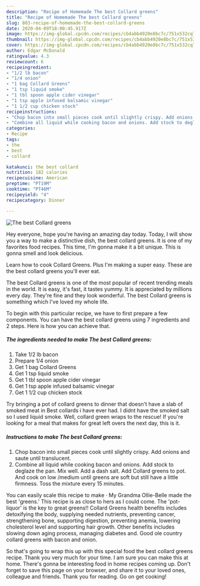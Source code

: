 ```yaml
---
description: "Recipe of Homemade The best Collard greens"
title: "Recipe of Homemade The best Collard greens"
slug: 803-recipe-of-homemade-the-best-collard-greens
date: 2020-04-09T18:00:45.917Z
image: https://img-global.cpcdn.com/recipes/cb4abb4920e8bc7c/751x532cq70/the-best-collard-greens-recipe-main-photo.jpg
thumbnail: https://img-global.cpcdn.com/recipes/cb4abb4920e8bc7c/751x532cq70/the-best-collard-greens-recipe-main-photo.jpg
cover: https://img-global.cpcdn.com/recipes/cb4abb4920e8bc7c/751x532cq70/the-best-collard-greens-recipe-main-photo.jpg
author: Edgar McDonald
ratingvalue: 4.3
reviewcount: 6
recipeingredient:
- "1/2 lb bacon"
- "1/4 onion"
- "1 bag Collard Greens"
- "1 tsp liquid smoke"
- "1 tbl spoon apple cider vinegar"
- "1 tsp apple infused balsamic vinegar"
- "1 1/2 cup chicken stock"
recipeinstructions:
- "Chop bacon into small pieces cook until slightly crispy. Add onions and saute until translucent."
- "Combine all liquid while cooking bacon and onions. Add stock to deglaze the pan. Mix well. Add a dash salt. Add Collard greens to pot. And cook on low /medium until greens are soft but still have a little firmness. Toss the mixture every 15 minutes."
categories:
- Recipe
tags:
- the
- best
- collard

katakunci: the best collard 
nutrition: 182 calories
recipecuisine: American
preptime: "PT19M"
cooktime: "PT46M"
recipeyield: "4"
recipecategory: Dinner

---
```



![The best Collard greens](https://img-global.cpcdn.com/recipes/cb4abb4920e8bc7c/751x532cq70/the-best-collard-greens-recipe-main-photo.jpg)

Hey everyone, hope you're having an amazing day today. Today, I will show you a way to make a distinctive dish, the best collard greens. It is one of my favorites food recipes. This time, I'm gonna make it a bit unique. This is gonna smell and look delicious.

Learn how to cook Collard Greens. Plus I&#39;m making a super easy. These are the best collard greens you&#39;ll ever eat.

The best Collard greens is one of the most popular of recent trending meals in the world. It is easy, it's fast, it tastes yummy. It is appreciated by millions every day. They're fine and they look wonderful. The best Collard greens is something which I've loved my whole life.


To begin with this particular recipe, we have to first prepare a few components. You can have the best collard greens using 7 ingredients and 2 steps. Here is how you can achieve that.

<!--inarticleads1-->

##### The ingredients needed to make The best Collard greens:

1. Take 1/2 lb bacon
1. Prepare 1/4 onion
1. Get 1 bag Collard Greens
1. Get 1 tsp liquid smoke
1. Get 1 tbl spoon apple cider vinegar
1. Get 1 tsp apple infused balsamic vinegar
1. Get 1 1/2 cup chicken stock


Try bringing a pot of collard greens to dinner that doesn&#39;t have a slab of smoked meat in Best collards i have ever had. I didnt have the smoked salt so I used liquid smoke. Well, collard green wraps to the rescue! If you&#39;re looking for a meal that makes for great left overs the next day, this is it. 

<!--inarticleads2-->

##### Instructions to make The best Collard greens:

1. Chop bacon into small pieces cook until slightly crispy. Add onions and saute until translucent.
1. Combine all liquid while cooking bacon and onions. Add stock to deglaze the pan. Mix well. Add a dash salt. Add Collard greens to pot. And cook on low /medium until greens are soft but still have a little firmness. Toss the mixture every 15 minutes.


You can easily scale this recipe to make · My Grandma Ollie-Belle made the best &#39;greens.&#39; This recipe is as close to hers as I could come. The &#39;pot-liquor&#39; is the key to great greens!! Collard Greens health benefits includes detoxifying the body, supplying needed nutrients, preventing cancer, strengthening bone, supporting digestion, preventing anemia, lowering cholesterol level and supporting hair growth. Other benefits includes slowing down aging process, managing diabetes and. Good ole country collard greens with bacon and onion. 

So that's going to wrap this up with this special food the best collard greens recipe. Thank you very much for your time. I am sure you can make this at home. There's gonna be interesting food in home recipes coming up. Don't forget to save this page on your browser, and share it to your loved ones, colleague and friends. Thank you for reading. Go on get cooking!
